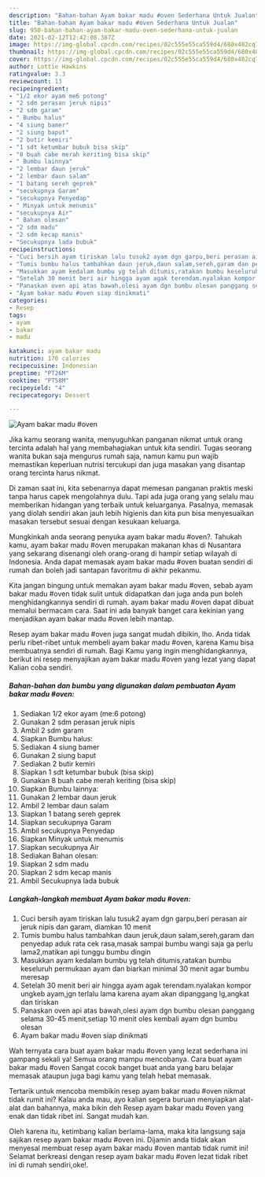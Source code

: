 ```yaml
---
description: "Bahan-bahan Ayam bakar madu #oven Sederhana Untuk Jualan"
title: "Bahan-bahan Ayam bakar madu #oven Sederhana Untuk Jualan"
slug: 950-bahan-bahan-ayam-bakar-madu-oven-sederhana-untuk-jualan
date: 2021-02-12T12:42:08.387Z
image: https://img-global.cpcdn.com/recipes/02c555e55ca559d4/680x482cq70/ayam-bakar-madu-oven-foto-resep-utama.jpg
thumbnail: https://img-global.cpcdn.com/recipes/02c555e55ca559d4/680x482cq70/ayam-bakar-madu-oven-foto-resep-utama.jpg
cover: https://img-global.cpcdn.com/recipes/02c555e55ca559d4/680x482cq70/ayam-bakar-madu-oven-foto-resep-utama.jpg
author: Lottie Hawkins
ratingvalue: 3.3
reviewcount: 13
recipeingredient:
- "1/2 ekor ayam me6 potong"
- "2 sdm perasan jeruk nipis"
- "2 sdm garam"
- " Bumbu halus"
- "4 siung bamer"
- "2 siung baput"
- "2 butir kemiri"
- "1 sdt ketumbar bubuk bisa skip"
- "8 buah cabe merah keriting bisa skip"
- " Bumbu lainnya"
- "2 lembar daun jeruk"
- "2 lembar daun salam"
- "1 batang sereh geprek"
- "secukupnya Garam"
- "secukupnya Penyedap"
- " Minyak untuk menumis"
- "secukupnya Air"
- " Bahan olesan"
- "2 sdm madu"
- "2 sdm kecap manis"
- "Secukupnya lada bubuk"
recipeinstructions:
- "Cuci bersih ayam tiriskan lalu tusuk2 ayam dgn garpu,beri perasan air jeruk nipis dan garam, diamkan 10 menit"
- "Tumis bumbu halus tambahkan daun jeruk,daun salam,sereh,garam dan penyedap aduk rata cek rasa,masak sampai bumbu wangi saja ga perlu lama2,matikan api tunggu bumbu dingin"
- "Masukkan ayam kedalam bumbu yg telah ditumis,ratakan bumbu keseluruh permukaan ayam dan biarkan minimal 30 menit agar bumbu meresap"
- "Setelah 30 menit beri air hingga ayam agak terendam.nyalakan kompor ungkeb ayam,jgn terlalu lama karena ayam akan dipanggang lg,angkat dan tiriskan"
- "Panaskan oven api atas bawah,olesi ayam dgn bumbu olesan panggang selama 30-45 menit,setiap 10 menit oles kembali ayam dgn bumbu olesan"
- "Ayam bakar madu #oven siap dinikmati"
categories:
- Resep
tags:
- ayam
- bakar
- madu

katakunci: ayam bakar madu 
nutrition: 170 calories
recipecuisine: Indonesian
preptime: "PT26M"
cooktime: "PT58M"
recipeyield: "4"
recipecategory: Dessert

---
```



![Ayam bakar madu #oven](https://img-global.cpcdn.com/recipes/02c555e55ca559d4/680x482cq70/ayam-bakar-madu-oven-foto-resep-utama.jpg)

Jika kamu seorang wanita, menyuguhkan panganan nikmat untuk orang tercinta adalah hal yang membahagiakan untuk kita sendiri. Tugas seorang  wanita bukan saja mengurus rumah saja, namun kamu pun wajib memastikan keperluan nutrisi tercukupi dan juga masakan yang disantap orang tercinta harus nikmat.

Di zaman  saat ini, kita sebenarnya dapat memesan panganan praktis meski tanpa harus capek mengolahnya dulu. Tapi ada juga orang yang selalu mau memberikan hidangan yang terbaik untuk keluarganya. Pasalnya, memasak yang diolah sendiri akan jauh lebih higienis dan kita pun bisa menyesuaikan masakan tersebut sesuai dengan kesukaan keluarga. 



Mungkinkah anda seorang penyuka ayam bakar madu #oven?. Tahukah kamu, ayam bakar madu #oven merupakan makanan khas di Nusantara yang sekarang disenangi oleh orang-orang di hampir setiap wilayah di Indonesia. Anda dapat memasak ayam bakar madu #oven buatan sendiri di rumah dan boleh jadi santapan favoritmu di akhir pekanmu.

Kita jangan bingung untuk memakan ayam bakar madu #oven, sebab ayam bakar madu #oven tidak sulit untuk didapatkan dan juga anda pun boleh menghidangkannya sendiri di rumah. ayam bakar madu #oven dapat dibuat memalui bermacam cara. Saat ini ada banyak banget cara kekinian yang menjadikan ayam bakar madu #oven lebih mantap.

Resep ayam bakar madu #oven juga sangat mudah dibikin, lho. Anda tidak perlu ribet-ribet untuk membeli ayam bakar madu #oven, karena Kamu bisa membuatnya sendiri di rumah. Bagi Kamu yang ingin menghidangkannya, berikut ini resep menyajikan ayam bakar madu #oven yang lezat yang dapat Kalian coba sendiri.

<!--inarticleads1-->

##### Bahan-bahan dan bumbu yang digunakan dalam pembuatan Ayam bakar madu #oven:

1. Sediakan 1/2 ekor ayam (me:6 potong)
1. Gunakan 2 sdm perasan jeruk nipis
1. Ambil 2 sdm garam
1. Siapkan  Bumbu halus:
1. Sediakan 4 siung bamer
1. Gunakan 2 siung baput
1. Sediakan 2 butir kemiri
1. Siapkan 1 sdt ketumbar bubuk (bisa skip)
1. Gunakan 8 buah cabe merah keriting (bisa skip)
1. Siapkan  Bumbu lainnya:
1. Gunakan 2 lembar daun jeruk
1. Ambil 2 lembar daun salam
1. Siapkan 1 batang sereh geprek
1. Siapkan secukupnya Garam
1. Ambil secukupnya Penyedap
1. Siapkan  Minyak untuk menumis
1. Siapkan secukupnya Air
1. Sediakan  Bahan olesan:
1. Siapkan 2 sdm madu
1. Siapkan 2 sdm kecap manis
1. Ambil Secukupnya lada bubuk




<!--inarticleads2-->

##### Langkah-langkah membuat Ayam bakar madu #oven:

1. Cuci bersih ayam tiriskan lalu tusuk2 ayam dgn garpu,beri perasan air jeruk nipis dan garam, diamkan 10 menit
1. Tumis bumbu halus tambahkan daun jeruk,daun salam,sereh,garam dan penyedap aduk rata cek rasa,masak sampai bumbu wangi saja ga perlu lama2,matikan api tunggu bumbu dingin
1. Masukkan ayam kedalam bumbu yg telah ditumis,ratakan bumbu keseluruh permukaan ayam dan biarkan minimal 30 menit agar bumbu meresap
1. Setelah 30 menit beri air hingga ayam agak terendam.nyalakan kompor ungkeb ayam,jgn terlalu lama karena ayam akan dipanggang lg,angkat dan tiriskan
1. Panaskan oven api atas bawah,olesi ayam dgn bumbu olesan panggang selama 30-45 menit,setiap 10 menit oles kembali ayam dgn bumbu olesan
1. Ayam bakar madu #oven siap dinikmati




Wah ternyata cara buat ayam bakar madu #oven yang lezat sederhana ini gampang sekali ya! Semua orang mampu mencobanya. Cara buat ayam bakar madu #oven Sangat cocok banget buat anda yang baru belajar memasak ataupun juga bagi kamu yang telah hebat memasak.

Tertarik untuk mencoba membikin resep ayam bakar madu #oven nikmat tidak rumit ini? Kalau anda mau, ayo kalian segera buruan menyiapkan alat-alat dan bahannya, maka bikin deh Resep ayam bakar madu #oven yang enak dan tidak ribet ini. Sangat mudah kan. 

Oleh karena itu, ketimbang kalian berlama-lama, maka kita langsung saja sajikan resep ayam bakar madu #oven ini. Dijamin anda tiidak akan menyesal membuat resep ayam bakar madu #oven mantab tidak rumit ini! Selamat berkreasi dengan resep ayam bakar madu #oven lezat tidak ribet ini di rumah sendiri,oke!.

